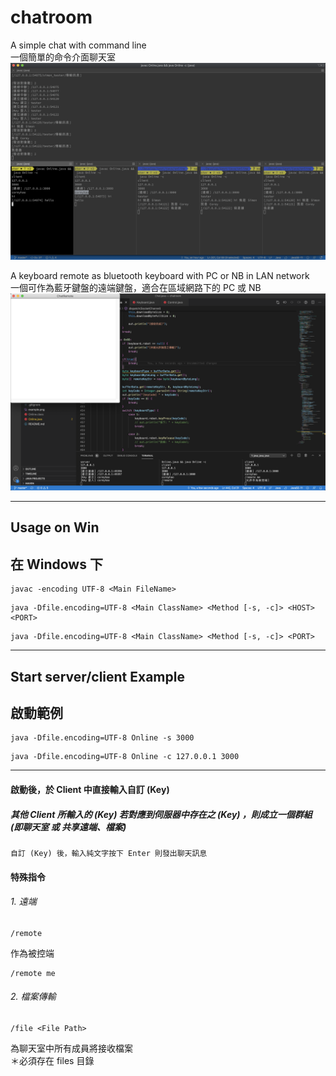 # chatroom

A simple chat with command line\
一個簡單的命令介面聊天室
![image](https://raw.githubusercontent.com/coreyhao0313/chatroom/master/example.png)

A keyboard remote as bluetooth keyboard with PC or NB in LAN network\
一個可作為藍牙鍵盤的遠端鍵盤，適合在區域網路下的 PC 或 NB
![image](https://raw.githubusercontent.com/coreyhao0313/chatroom/master/example_remote.png)

---

## Usage on Win
## 在 Windows 下

```
javac -encoding UTF-8 <Main FileName>
```

```
java -Dfile.encoding=UTF-8 <Main ClassName> <Method [-s, -c]> <HOST> <PORT>
```

```
java -Dfile.encoding=UTF-8 <Main ClassName> <Method [-s, -c]> <PORT>
```

---

## Start server/client Example
## 啟動範例

```
java -Dfile.encoding=UTF-8 Online -s 3000
```

```
java -Dfile.encoding=UTF-8 Online -c 127.0.0.1 3000
```

---

#### 啟動後，於 Client 中直接輸入自訂 (Key)
##### 其他 Client 所輸入的 (Key) 若對應到伺服器中存在之 (Key) ，則成立一個群組 (即聊天室 或 共享遠端、檔案)
```
自訂 (Key) 後，輸入純文字按下 Enter 則發出聊天訊息
```

#### 特殊指令

###### 1. 遠端

```
/remote
```
作為被控端

```
/remote me
```

###### 2. 檔案傳輸

```
/file <File Path>
```
為聊天室中所有成員將接收檔案\
＊必須存在 files 目錄
